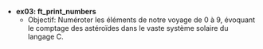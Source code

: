 - **ex03: ft_print_numbers**
  - Objectif: Numéroter les éléments de notre voyage de 0 à 9, évoquant le comptage des astéroïdes dans le vaste système solaire du langage C.